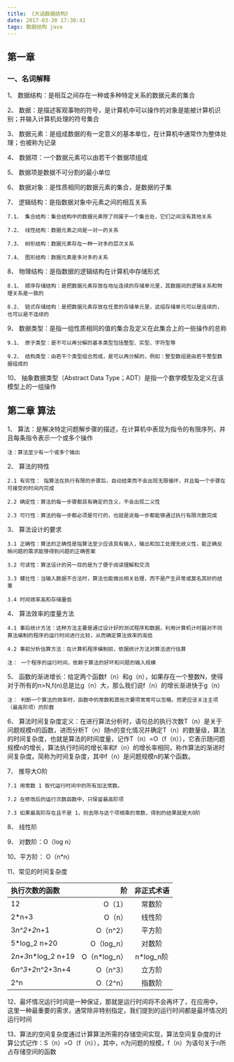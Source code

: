 ```yaml
---
title: 《大话数据结构》
date: 2017-03-30 17:38:41
tags: 数据结构 java
---
```

## 第一章
### 一、名词解释
1、 数据结构：是相互之间存在一种或多种特定关系的数据元素的集合

2、 数据：是描述客观事物的符号，是计算机中可以操作的对象是能被计算机识别；并输入计算机处理的符号集合

3、 数据元素：是组成数据的有一定意义的基本单位，在计算机中通常作为整体处理；也被称为记录

4、 数据项：一个数据元素可以由若干个数据项组成

5、 数据项是数据不可分割的最小单位

6、 数据对象：是性质相同的数据元素的集合，是数据的子集

7、 逻辑结构：是指数据对象中元素之间的相互关系

	7.1、 集合结构：集合结构中的数据元素除了同属于一个集合处，它们之间没有其他关系
	
	7.2、 线性结构：数据元素之间是一对一的关系
	
	7.3、 树形结构：数据元素存在一种一对多的层次关系
	
	7.4、 图形结构：数据元素是多对多的关系
	
8、 物理结构：是指数据的逻辑结构在计算机中存储形式
	
	8.1、 顺序存储结构：是把数据元素存放在地址连续的存储单元里，其数据间的逻辑关系和物理关系是一致的
	
	8.2、 链式存储结构：是把数据元素存放在任意的存储单元里，这组存储单元可以是连续的，也可以是不连续的
	
9、 数据类型：是指一组性质相同的值的集合及定义在此集合上的一些操作的总称
	
	9.1、 原子类型：是不可以再分解的基本类型包括整型、实型、字符型等
	
	9.2、 结构类型：由若干个类型组合而成，是可以再分解的，例如：整型数组是由若干整型数据组成的
	
10、 抽象数据类型（Abstract Data Type；ADT）是指一个数学模型及定义在该模型上的一组操作

## 第二章 算法
1、 算法：是解决特定问题解步骤的描述，在计算机中表现为指令的有限序列，并且每条指令表示一个或多个操作
	
	注：算法至少有一个或多个输出

2、 算法的特性
	
	2.1 有穷性： 指算法在执行有限的步骤后，自动结束而不会出现无限循环，并且每一个步骤在可接受的时间内完成
	
	2.2 确定性：算法的每一步骤都具有确定的含义，不会出现二义性
	
	2.3 可行性：算法的每一步都必须是可行的，也就是说每一步都能够通过执行有限次数完成
	
3、 算法设计的要求
	
	3.1 正确性：算法的正确性是指算法至少应该具有输入，输出和加工处理无歧义性，能正确反映问题的需求能够得到问题的正确答案
	
	3.2 可读性：算法设计的另一目的是为了便于阅读理解和交流
	
	3.3 健壮性：当输入数据不合法时，算法也能做出相关处理，而不是产生异常或莫名其妙的结果
	
	3.4 时间效率高和存储量低
	
4、 算法效率的度量方法
	
	4.1 事后统计方法：这种方法主要是通过设计好的测试程序和数据，利用计算机计时器对不同算法编制的程序的运行时间进行比较，从而确定算法效率的高低
	
	4.2 事前分析估算方法：在计算机程序编制前，依据统计方法对算法进行估算
	
	注： 一个程序的运行时间，依赖于算法的好坏和问题的输入规模
	
5、 函数的渐进增长：给定两个函数f（n）和g（n），如果存在一个整数N，使得对于所有的n>N,f(n)总是比g（n）大，那么我们说f（n）的增长渐进快于g（n）

	注： 判断一个算法的效率时，函数中的常数和其他次要项常常可以忽略，而更应该关注主项（最高阶项）的阶数

6、 算法时间复杂度定义：在进行算法分析时，语句总的执行次数T（n）是关于问题规模n的函数，进而分析T（n）随n的变化情况并确定T（n）的数量级，算法的时间复杂度，也就是算法的时间度量，记作T（n）=O（f（n）），它表示随问题规模n的增长，算法执行时间的增长率和f（n）的增长率相同，称作算法的渐进时间复杂度。简称为时间复杂度，其中f（n）是问题规模n的某个函数。

7、 推导大O阶

	7.1 用常数 1 取代运行时间中的所有加法常数。
	
	7.2 在修改后的运行次数函数中，只保留最高阶项
	
	7.3 如果最高阶存在且不是 1，则去除与这个项相乘的常数，得到的结果就是大O阶
	
8、 线性阶

9、 对数阶：O（log n）

10、平方阶： O（n*n）

11、常见的时间复杂度
	
| 执行次数的函数     | 阶| 非正式术语|
|:--------|---------:|:-------:|
| 12 				  | O（1） | 常数阶      |
| 2*n+3            | O（n）   | 线性阶      |
| 3*n^2+2*n+1     | O（n^2） | 平方阶      |
| 5*log_2 n+20    | O（log_n）   | 对数阶      |
| 2*n+3*n*log_2 n+19     | O（n*log_n）   | n*log_n阶      |
| 6*n^3+2*n^2+3n+4           | O（n^3）   | 立方阶      |
| 2^n           | O（2^n）   | 指数阶      |

12、最坏情况运行时间是一种保证，那就是运行时间将不会再坏了，在应用中，这里一种最重要的需求，通常除非特别指定，我们提到的运行时间都是最坏情况的运行时间

13、算法的空间复杂度通过计算算法所需的存储空间实现，算法空间复杂度的计算公式记作：S（n）=O（f（n）），其中，n为问题的规模，f（n）为语句关于n所占存储空间的函数